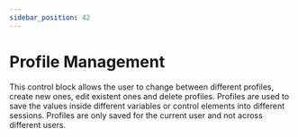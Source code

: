 ```yaml
---
sidebar_position: 42
---
```


# Profile Management

 This control block allows the user to change between different profiles, create new ones, edit existent ones and delete profiles. Profiles are used to save the values inside different variables or control elements into different sessions. Profiles are only saved for the current user and not across different users.
